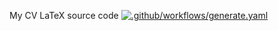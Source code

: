 My CV LaTeX source code
[![.github/workflows/generate.yaml](https://github.com/ChrisKar96/CV-LaTeX/actions/workflows/generate.yaml/badge.svg)](https://github.com/ChrisKar96/CV-LaTeX/actions/workflows/generate.yaml)
